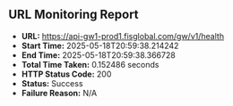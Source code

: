## URL Monitoring Report

- **URL:** https://api-gw1-prod1.fisglobal.com/gw/v1/health
- **Start Time:** 2025-05-18T20:59:38.214242
- **End Time:** 2025-05-18T20:59:38.366728
- **Total Time Taken:** 0.152486 seconds
- **HTTP Status Code:** 200
- **Status:** Success
- **Failure Reason:** N/A
